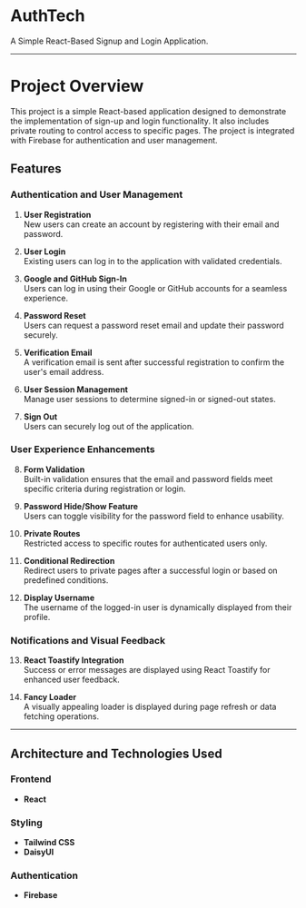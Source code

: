 # AuthTech

A Simple React-Based Signup and Login Application.

---

# Project Overview

This project is a simple React-based application designed to demonstrate the implementation of sign-up and login functionality. It also includes private routing to control access to specific pages. The project is integrated with Firebase for authentication and user management.

## Features

### Authentication and User Management
1. **User Registration**  
   New users can create an account by registering with their email and password.

2. **User Login**  
   Existing users can log in to the application with validated credentials.

3. **Google and GitHub Sign-In**  
   Users can log in using their Google or GitHub accounts for a seamless experience.

4. **Password Reset**  
   Users can request a password reset email and update their password securely.

5. **Verification Email**  
   A verification email is sent after successful registration to confirm the user's email address.

6. **User Session Management**  
   Manage user sessions to determine signed-in or signed-out states.

7. **Sign Out**  
   Users can securely log out of the application.

### User Experience Enhancements
8. **Form Validation**  
   Built-in validation ensures that the email and password fields meet specific criteria during registration or login.

9. **Password Hide/Show Feature**  
   Users can toggle visibility for the password field to enhance usability.

10. **Private Routes**  
    Restricted access to specific routes for authenticated users only.

11. **Conditional Redirection**  
    Redirect users to private pages after a successful login or based on predefined conditions.

12. **Display Username**  
    The username of the logged-in user is dynamically displayed from their profile.

### Notifications and Visual Feedback
13. **React Toastify Integration**  
    Success or error messages are displayed using React Toastify for enhanced user feedback.

14. **Fancy Loader**  
    A visually appealing loader is displayed during page refresh or data fetching operations.

---

## Architecture and Technologies Used

### Frontend
- **React**  

### Styling
- **Tailwind CSS**  
- **DaisyUI**  

### Authentication
- **Firebase**  


